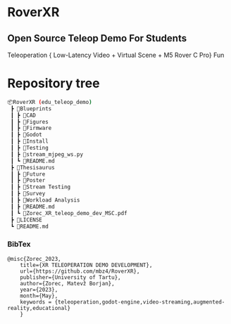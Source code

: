# RoverXR

## Open Source Teleop Demo For Students

Teleoperation { Low-Latency Video + Virtual Scene + M5 Rover C Pro} Fun

# Repository tree

```bash
📦RoverXR (edu_teleop_demo)
 ┣ 📂Blueprints
 ┃ ┣ 📂CAD
 ┃ ┣ 📂Figures
 ┃ ┣ 📂Firmware
 ┃ ┣ 📂Godot
 ┃ ┣ 📂Install
 ┃ ┣ 📂Testing
 ┃ ┣ 📜stream_mjpeg_ws.py
 ┃ ┗ 📜README.md
 ┣ 📂Thesisaurus
 ┃ ┣ 📂Future
 ┃ ┣ 📂Poster
 ┃ ┣ 📂Stream Testing
 ┃ ┣ 📂Survey
 ┃ ┣ 📂Workload Analysis
 ┃ ┣ 📜README.md
 ┃ ┗ 📜Zorec_XR_teleop_demo_dev_MSC.pdf
 ┣ 📜LICENSE
 ┗ 📜README.md
```

### BibTex

```
@misc{Zorec_2023, 
    title={XR TELEOPERATION DEMO DEVELOPMENT}, 
    url={https://github.com/mbz4/RoverXR}, 
    publisher={University of Tartu}, 
    author={Zorec, Matevž Borjan}, 
    year={2023}, 
    month={May},
    keywords = {teleoperation,godot-engine,video-streaming,augmented-reality,educational}
    }
```